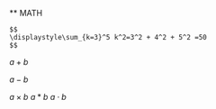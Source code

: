 ** MATH

```
$$
\displaystyle\sum_{k=3}^5 k^2=3^2 + 4^2 + 5^2 =50
$$
```

$a+b$

$a-b$

$a \times b$
$a \ast b$
$a \cdot b$
